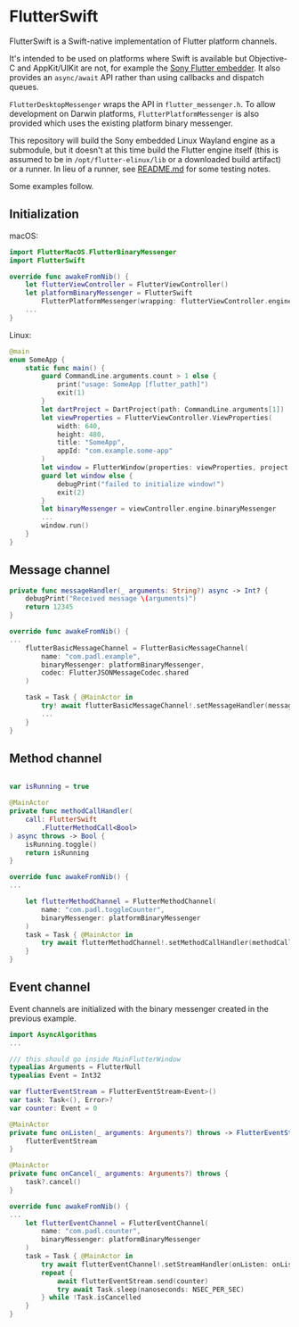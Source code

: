 FlutterSwift
============

FlutterSwift is a Swift-native implementation of Flutter platform channels.

It's intended to be used on platforms where Swift is available but Objective-C and AppKit/UIKit are not, for example the [Sony Flutter embedder](https://github.com/sony/flutter-embedded-linux). It also provides an `async/await` API rather than using callbacks and dispatch queues.

 `FlutterDesktopMessenger` wraps the API in `flutter_messenger.h`. To allow development on Darwin platforms, `FlutterPlatformMessenger` is also provided which uses the existing platform binary messenger.

This repository will build the Sony embedded Linux Wayland engine as a submodule, but it doesn't at this time build the Flutter engine itself (this is assumed to be in `/opt/flutter-elinux/lib` or a downloaded build artifact) or a runner. In lieu of a runner, see [README.md](Examples/counter/swift/README.md) for some testing notes.

Some examples follow.

Initialization
--------------

macOS:

```swift
import FlutterMacOS.FlutterBinaryMessenger
import FlutterSwift

override func awakeFromNib() {
    let flutterViewController = FlutterViewController()
    let platformBinaryMessenger = FlutterSwift
        FlutterPlatformMessenger(wrapping: flutterViewController.engine.binaryMessenger)
    ...
}
```

Linux:

```swift
@main
enum SomeApp {
    static func main() {
        guard CommandLine.arguments.count > 1 else {
            print("usage: SomeApp [flutter_path]")
            exit(1)
        }
        let dartProject = DartProject(path: CommandLine.arguments[1])
        let viewProperties = FlutterViewController.ViewProperties(
            width: 640,
            height: 480,
            title: "SomeApp",
            appId: "com.example.some-app"
        )
        let window = FlutterWindow(properties: viewProperties, project: dartProject)
        guard let window else {
            debugPrint("failed to initialize window!")
            exit(2)
        }
        let binaryMessenger = viewController.engine.binaryMessenger
        ...
        window.run()
    }
}

```

Message channel
---------------


```swift
private func messageHandler(_ arguments: String?) async -> Int? {
    debugPrint("Received message \(arguments)")
    return 12345
}       

override func awakeFromNib() {
...
    flutterBasicMessageChannel = FlutterBasicMessageChannel(
        name: "com.padl.example",
        binaryMessenger: platformBinaryMessenger,
        codec: FlutterJSONMessageCodec.shared
    )

    task = Task { @MainActor in
        try! await flutterBasicMessageChannel!.setMessageHandler(messageHandler)
        ...
    }
}
```

Method channel
--------------

```swift

var isRunning = true

@MainActor
private func methodCallHandler(
    call: FlutterSwift
        .FlutterMethodCall<Bool>
) async throws -> Bool {
    isRunning.toggle()
    return isRunning
}

override func awakeFromNib() {
...

    let flutterMethodChannel = FlutterMethodChannel(
        name: "com.padl.toggleCounter",
        binaryMessenger: platformBinaryMessenger
    )
    task = Task { @MainActor in
        try await flutterMethodChannel!.setMethodCallHandler(methodCallHandler)
    }
}

```
Event channel
-------------

Event channels are initialized with the binary messenger created in the previous example.

```swift
import AsyncAlgorithms
...

/// this should go inside MainFlutterWindow
typealias Arguments = FlutterNull
typealias Event = Int32

var flutterEventStream = FlutterEventStream<Event>()
var task: Task<(), Error>?
var counter: Event = 0

@MainActor
private func onListen(_ arguments: Arguments?) throws -> FlutterEventStream<Event> {
    flutterEventStream
}

@MainActor
private func onCancel(_ arguments: Arguments?) throws {
    task?.cancel()
}

override func awakeFromNib() {
...
    let flutterEventChannel = FlutterEventChannel(
        name: "com.padl.counter",
        binaryMessenger: platformBinaryMessenger
    )
    task = Task { @MainActor in
        try await flutterEventChannel!.setStreamHandler(onListen: onListen, onCancel: onCancel)
        repeat {
            await flutterEventStream.send(counter)
            try await Task.sleep(nanoseconds: NSEC_PER_SEC)
        } while !Task.isCancelled
    }
}
```

